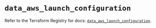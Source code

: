 # `data_aws_launch_configuration`

Refer to the Terraform Registry for docs: [`data_aws_launch_configuration`](https://registry.terraform.io/providers/hashicorp/aws/6.0.0/docs/data-sources/launch_configuration).
